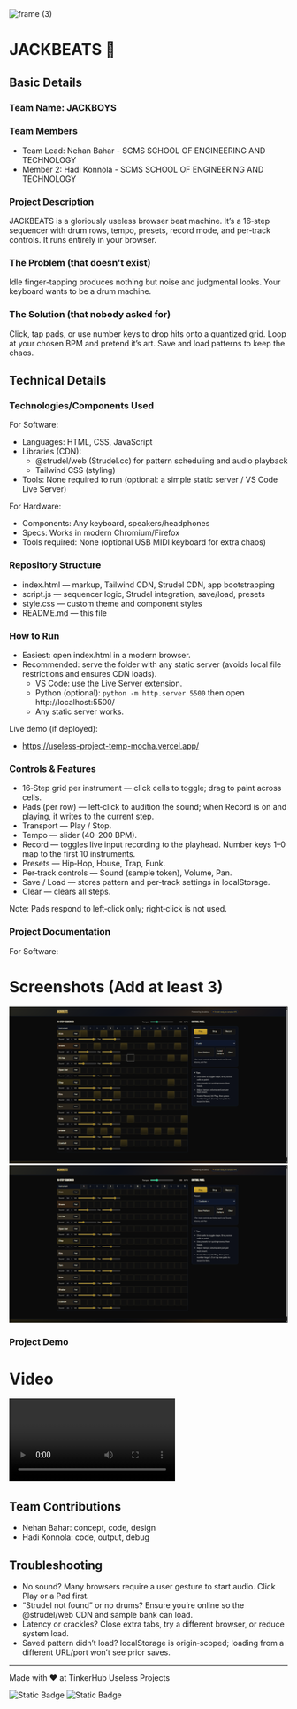 <img width="3188" height="1202" alt="frame (3)" src="https://github.com/user-attachments/assets/517ad8e9-ad22-457d-9538-a9e62d137cd7" />


# JACKBEATS 🎯


## Basic Details
### Team Name: JACKBOYS


### Team Members
- Team Lead: Nehan Bahar - SCMS SCHOOL OF ENGINEERING AND TECHNOLOGY
- Member 2: Hadi Konnola - SCMS SCHOOL OF ENGINEERING AND TECHNOLOGY

### Project Description
JACKBEATS is a gloriously useless browser beat machine. It’s a 16‑step sequencer with drum rows, tempo, presets, record mode, and per‑track controls. It runs entirely in your browser.

### The Problem (that doesn't exist)
Idle finger-tapping produces nothing but noise and judgmental looks. Your keyboard wants to be a drum machine.

### The Solution (that nobody asked for)
Click, tap pads, or use number keys to drop hits onto a quantized grid. Loop at your chosen BPM and pretend it’s art. Save and load patterns to keep the chaos.

## Technical Details
### Technologies/Components Used
For Software:
- Languages: HTML, CSS, JavaScript
- Libraries (CDN):
  - @strudel/web (Strudel.cc) for pattern scheduling and audio playback
  - Tailwind CSS (styling)
- Tools: None required to run (optional: a simple static server / VS Code Live Server)

For Hardware:
- Components: Any keyboard, speakers/headphones
- Specs: Works in modern Chromium/Firefox
- Tools required: None (optional USB MIDI keyboard for extra chaos)

### Repository Structure
- index.html — markup, Tailwind CDN, Strudel CDN, app bootstrapping
- script.js — sequencer logic, Strudel integration, save/load, presets
- style.css — custom theme and component styles
- README.md — this file

### How to Run
- Easiest: open index.html in a modern browser.
- Recommended: serve the folder with any static server (avoids local file restrictions and ensures CDN loads).
  - VS Code: use the Live Server extension.
  - Python (optional): `python -m http.server 5500` then open http://localhost:5500/
  - Any static server works.

Live demo (if deployed):
- https://useless-project-temp-mocha.vercel.app/

### Controls & Features
- 16‑Step grid per instrument — click cells to toggle; drag to paint across cells.
- Pads (per row) — left‑click to audition the sound; when Record is on and playing, it writes to the current step.
- Transport — Play / Stop.
- Tempo — slider (40–200 BPM).
- Record — toggles live input recording to the playhead. Number keys 1–0 map to the first 10 instruments.
- Presets — Hip‑Hop, House, Trap, Funk.
- Per‑track controls — Sound (sample token), Volume, Pan.
- Save / Load — stores pattern and per‑track settings in localStorage.
- Clear — clears all steps.

Note: Pads respond to left‑click only; right‑click is not used.

### Project Documentation
For Software:

# Screenshots (Add at least 3)
![alt text](jackbeats1.png)
![alt text](jackbeats2.png)





### Project Demo
# Video
<video controls src="jack.mp4" title="Title"></video>


## Team Contributions
- Nehan Bahar: concept, code, design
- Hadi Konnola: code, output, debug

## Troubleshooting
- No sound? Many browsers require a user gesture to start audio. Click Play or a Pad first.
- “Strudel not found” or no drums? Ensure you’re online so the @strudel/web CDN and sample bank can load.
- Latency or crackles? Close extra tabs, try a different browser, or reduce system load.
- Saved pattern didn’t load? localStorage is origin‑scoped; loading from a different URL/port won’t see prior saves.

---
Made with ❤️ at TinkerHub Useless Projects 

![Static Badge](https://img.shields.io/badge/TinkerHub-24?color=%23000000&link=https%3A%2F%2Fwww.tinkerhub.org%2F)
![Static Badge](https://img.shields.io/badge/UselessProjects--25-25?link=https%3A%2F%2Fwww.tinkerhub.org%2Fevents%2FQ2Q1TQKX6Q%2FUseless%2520Projects)



